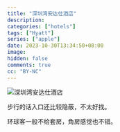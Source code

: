 ```yaml
---
title: "深圳湾安达仕酒店"
description:
categories: ["hotels"]
tags: ["Hyatt"]
series: ["apple"]
date: 2023-10-30T13:34:50+08:00
image:
hidden: false
comments: true
cc: "BY-NC"
---
```


![深圳湾安达仕酒店](//static.fatesinger.com/2023/10/ukfbp8mxu5ziejja.jpg)

步行的话入口还比较隐蔽，不太好找。

环球客一般不给套房，角房感觉也不错。
